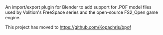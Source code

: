 An import/export plugin for Blender to add support for .POF model files used by Volition's FreeSpace series and the open-source FS2\_Open game engine.

This project has moved to https://github.com/Kopachris/bpof